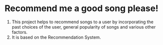 # Recommend me a good song please!

1. This project helps to recommend songs to a user by incorporating the past choices of the user, general popularity of songs and various other factors.
2. It is based on the Recommendation System.
